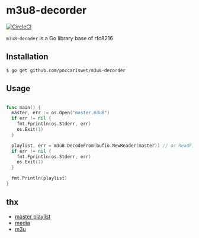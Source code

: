 # m3u8-decorder

[![CircleCI](https://circleci.com/gh/poccariswet/m3u8-decoder/tree/master.svg?style=svg)](https://circleci.com/gh/poccariswet/m3u8-decoder/tree/master)

`m3u8-decoder` is a Go library base of rfc8216

## Installation

```
$ go get github.com/poccariswet/m3u8-decorder
```

## Usage

``` go

func main() {
  master, err := os.Open("master.m3u8")
  if err != nil {
    fmt.Fprintln(os.Stderr, err)
    os.Exit(1)
  }

  playlist, err = m3u8.DecodeFrom(bufio.NewReader(master)) // or ReadFile
  if err != nil {
    fmt.Fprintln(os.Stderr, err)
    os.Exit(1)
  }

  fmt.Println(playlist)
}
```


## thx

- [master playlist](https://developer.apple.com/documentation/http_live_streaming/example_playlists_for_http_live_streaming/creating_a_master_playlist)
- [media](https://developer.apple.com/documentation/http_live_streaming/example_playlists_for_http_live_streaming/adding_alternate_media_to_a_playlist)
- [m3u](https://tools.ietf.org/html/draft-pantos-http-live-streaming-23)
